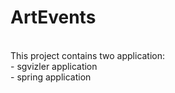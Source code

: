 ArtEvents
=========

<br/>
This project contains two application: <br/>
- sgvizler application <br/>
- spring application <br/>
